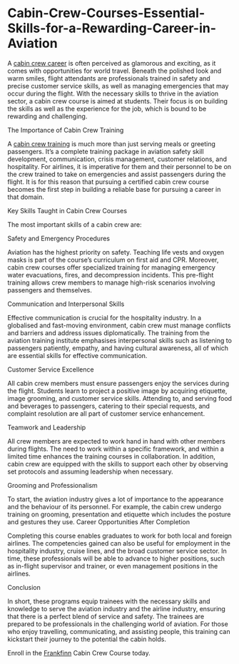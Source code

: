 # Cabin-Crew-Courses-Essential-Skills-for-a-Rewarding-Career-in-Aviation
A [cabin crew career](https://www.frankfinn.com/blog/how-to-advance-your-career-as-cabin-crew-member) is often perceived as glamorous and exciting, as it comes with opportunities for world travel. Beneath the polished look and warm smiles, flight attendants are professionals trained in safety and precise customer service skills, as well as managing emergencies that may occur during the flight. With the necessary skills to thrive in the aviation sector, a cabin crew course is aimed at students. Their focus is on building the skills as well as the experience for the job, which is bound to be rewarding and challenging. 

The Importance of Cabin Crew Training

A [cabin crew training](https://www.frankfinn.com/courses/aviation-hospitality-and-travel-management) is much more than just serving meals or greeting passengers. It’s a complete training package in aviation safety skill development, communication, crisis management, customer relations, and hospitality. For airlines, it is imperative for them and their personnel to be on the crew trained to take on emergencies and assist passengers during the flight. It is for this reason that pursuing a certified cabin crew course becomes the first step in building a reliable base for pursuing a career in that domain.

Key Skills Taught in Cabin Crew Courses

The most important skills of a cabin crew are:

Safety and Emergency Procedures

Aviation has the highest priority on safety. Teaching life vests and oxygen masks is part of the course’s curriculum on first aid and CPR. Moreover, cabin crew courses offer specialized training for managing emergency water evacuations, fires, and decompression incidents. This pre-flight training allows crew members to manage high-risk scenarios involving passengers and themselves.

Communication and Interpersonal Skills

Effective communication is crucial for the hospitality industry. In a globalised and fast-moving environment, cabin crew must manage conflicts and barriers and address issues diplomatically. The training from the aviation training institute emphasises interpersonal skills such as listening to passengers patiently, empathy, and having cultural awareness, all of which are essential skills for effective communication.

Customer Service Excellence

All cabin crew members must ensure passengers enjoy the services during the flight. Students learn to project a positive image by acquiring etiquette, image grooming, and customer service skills. Attending to, and serving food and beverages to passengers, catering to their special requests, and complaint resolution are all part of customer service enhancement.

Teamwork and Leadership

All crew members are expected to work hand in hand with other members during flights. The need to work within a specific framework, and within a limited time enhances the training courses in collaboration. In addition, cabin crew are equipped with the skills to support each other by observing set protocols and assuming leadership when necessary.

Grooming and Professionalism

To start, the aviation industry gives a lot of importance to the appearance and the behaviour of its personnel. For example, the cabin crew undergo training on grooming, presentation and etiquette which includes the posture and gestures they use.
Career Opportunities After Completion

Completing this course enables graduates to work for both local and foreign airlines. The competencies gained can also be useful for employment in the hospitality industry, cruise lines, and the broad customer service sector. In time, these professionals will be able to advance to higher positions, such as in-flight supervisor and trainer, or even management positions in the airlines.

Conclusion

In short, these programs equip trainees with the necessary skills and knowledge to serve the aviation industry and the airline industry, ensuring that there is a perfect blend of service and safety. The trainees are prepared to be professionals in the challenging world of aviation. For those who enjoy travelling, communicating, and assisting people, this training can kickstart their journey to the potential the cabin holds.

Enroll in the [Frankfinn](https://www.frankfinn.com/) Cabin Crew Course today. 

